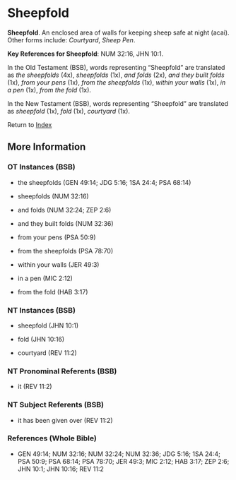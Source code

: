 # Sheepfold
**Sheepfold**. 
An enclosed area of walls for keeping sheep safe at night (acai). 
Other forms include: 
*Courtyard*, *Sheep Pen*. 


**Key References for Sheepfold**: 
NUM 32:16, JHN 10:1. 


In the Old Testament (BSB), words representing “Sheepfold” are translated as 
*the sheepfolds* (4x), *sheepfolds* (1x), *and folds* (2x), *and they built folds* (1x), *from your pens* (1x), *from the sheepfolds* (1x), *within your walls* (1x), *in a pen* (1x), *from the fold* (1x). 


In the New Testament (BSB), words representing “Sheepfold” are translated as 
*sheepfold* (1x), *fold* (1x), *courtyard* (1x). 


Return to [Index](00-Index.md)

## More Information

### OT Instances (BSB)

* the sheepfolds (GEN 49:14; JDG 5:16; 1SA 24:4; PSA 68:14)

* sheepfolds (NUM 32:16)

* and folds (NUM 32:24; ZEP 2:6)

* and they built folds (NUM 32:36)

* from your pens (PSA 50:9)

* from the sheepfolds (PSA 78:70)

* within your walls (JER 49:3)

* in a pen (MIC 2:12)

* from the fold (HAB 3:17)



### NT Instances (BSB)

* sheepfold (JHN 10:1)

* fold (JHN 10:16)

* courtyard (REV 11:2)



### NT Pronominal Referents (BSB)

* it (REV 11:2)



### NT Subject Referents (BSB)

* it has been given over (REV 11:2)



### References (Whole Bible)

* GEN 49:14; NUM 32:16; NUM 32:24; NUM 32:36; JDG 5:16; 1SA 24:4; PSA 50:9; PSA 68:14; PSA 78:70; JER 49:3; MIC 2:12; HAB 3:17; ZEP 2:6; JHN 10:1; JHN 10:16; REV 11:2



